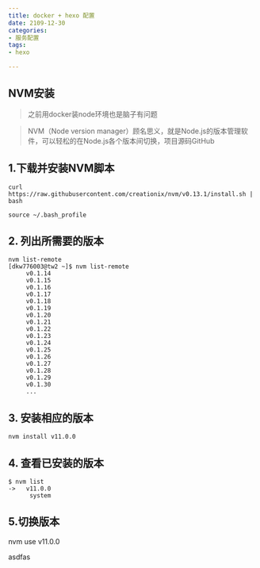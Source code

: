 ```yaml
---
title: docker + hexo 配置
date: 2109-12-30
categories:
- 服务配置
tags:
- hexo

---
```


## NVM安装

> 之前用docker装node环境也是脑子有问题 

<!--more-->

> NVM（Node version manager）顾名思义，就是Node.js的版本管理软件，可以轻松的在Node.js各个版本间切换，项目源码GitHub


## 1.下载并安装NVM脚本

```
curl https://raw.githubusercontent.com/creationix/nvm/v0.13.1/install.sh | bash

source ~/.bash_profile
```

## 2. 列出所需要的版本

```
nvm list-remote
[dkw776003@tw2 ~]$ nvm list-remote
     v0.1.14
     v0.1.15
     v0.1.16
     v0.1.17
     v0.1.18
     v0.1.19
     v0.1.20
     v0.1.21
     v0.1.22
     v0.1.23
     v0.1.24
     v0.1.25
     v0.1.26
     v0.1.27
     v0.1.28
     v0.1.29
     v0.1.30
     ...
```

## 3. 安装相应的版本

```
nvm install v11.0.0

```
## 4. 查看已安装的版本

```
$ nvm list
->   v11.0.0
      system
```

## 5.切换版本

nvm use v11.0.0



asdfas 
